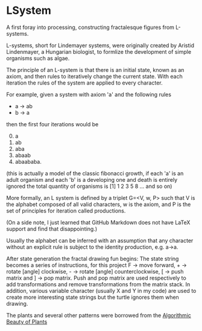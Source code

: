 # LSystem
A first foray into processing, constructing fractalesque figures from L-systems.

L-systems, short for Lindemayer systems, were originally created by Aristid Lindenmayer, a Hungarian biologist, to formlize the development of simple organisms such as algae. 

The principle of an L-system is that there is an initial state, known as an axiom, and then rules to iteratively change the current state. With each iteration the rules of the system are applied to every character.

For example, given a system with axiom 'a' and the following rules 

- a &rarr; ab
- b &rarr; a

then the first four iterations would be

0. a
1. ab
2. aba
3. abaab
4. abaababa.

(this is actually a model of the classic fibonacci growth, if each 'a' is an adult organism and each 'b' is a developing one and death is entirely ignored the total quantity of organisms is [1] 1 2 3 5 8 ... and so on)

More formally, an L system is defined by a triplet G=<V, w, P> such that V is the alphabet composed of all valid characters, w is the axiom, and P is the set of principles for iteration called productions. 

(On a side note, I just learned that GitHub Markdown does not have LaTeX support and find that disappointing.)

Usually the alphabet can be inferred with an assumption that any character without an explicit rule is subject to the identity production, e.g. a&rarr;a.  

After state generation the fractal drawing fun begins: The state string becomes a series of instructions, for this project F &rarr; move forward, + &rarr; rotate [angle] clockwise, - &rarr; rotate [angle] counterclockwise, [ &rarr; push matrix and ] &rarr; pop matrix. Push and pop matrix are used respectively to add transformations and remove transformations from the matrix stack. 
In addition, various variable character (usually X and Y in my code) are used to create more interesting state strings but the turtle ignores them when drawing.

The plants and several other patterns were borrowed from the [Algorithmic Beauty of Plants](http://algorithmicbotany.org/papers/abop/abop.pdf)
